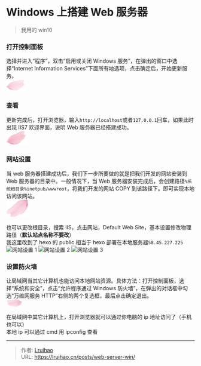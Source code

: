 # Windows 上搭建 Web 服务器


> 我用的 win10

### 打开控制面板

选择并进入“程序”，双击“启用或关闭 Windows 服务”，在弹出的窗口中选择“Internet Information Services”下面所有地选项，点击确定后，开始更新服务。  
![打开控制面板](images/1.png '打开控制面板')

### 查看

更新完成后，打开浏览器，输入`http://localhost`或者`127.0.0.1`回车，如果此时出现 IIS7 欢迎界面，说明 Web 服务器已经搭建成功。  
![查看](images/2.png '查看')

### 网站设置

当 web 服务器搭建成功后，我们下一步所要做的就是把我们开发的网站安装到 Web 服务器的目录中。一般情况下，当 Web 服务器安装完成后，会创建路径`%系统根目录%inetpub/wwwroot`，将我们开发的网站 COPY 到该路径下。即可实现本地访问该网站。  
![](images/3.png)

也可以更改根目录，搜索 IIS，点击网站，Default Web Site，基本设置修改物理路径（**默认站点名称不要改**）  
我这里改到了 hexo 的 public 相当于 hexo 部署在本地服务器`58.45.227.225`  
![](images/5.png '网站设置 1')
![](images/6.png '网站设置 2')
![](images/7.png '网站设置 3')

### 设置防火墙

让局域网当其它计算机也能访问本地网站资源。具体方法：打开控制面板，选择“系统和安全”，点击“允许程序通过 Windows 防火墙”，在弹出的对话框中勾选“万维网服务 HTTP”右侧的两个复选框，最后点击确定退出。  
![](images/4.png '设置防火墙')

在局域网中其它计算机上，打开浏览器就可以通过你电脑的 ip 地址访问了（手机也可以）  
本地 ip 可以通过 cmd 用 ipconfig 查看


---

> 作者: [Lruihao](https://github.com/Lruihao)  
> URL: https://lruihao.cn/posts/web-server-win/  

